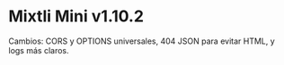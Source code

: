 # Mixtli Mini v1.10.2
Cambios: CORS y OPTIONS universales, 404 JSON para evitar HTML, y logs más claros.

